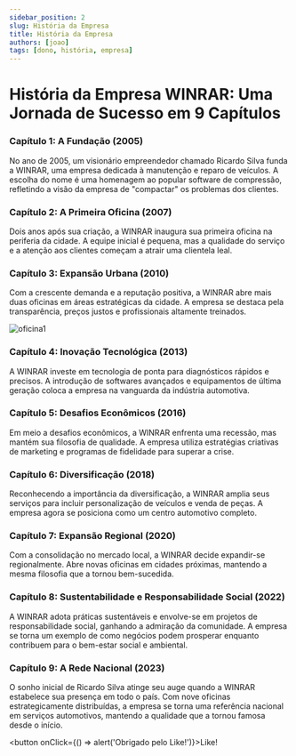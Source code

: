 ```yaml
---
sidebar_position: 2
slug: História da Empresa
title: História da Empresa
authors: [joao]
tags: [dono, história, empresa]
---
```


# História da Empresa WINRAR: Uma Jornada de Sucesso em 9 Capítulos

### Capítulo 1: A Fundação (2005)
No ano de 2005, um visionário empreendedor chamado Ricardo Silva funda a WINRAR, uma empresa dedicada à manutenção e reparo de veículos. A escolha do nome é uma homenagem ao popular software de compressão, refletindo a visão da empresa de "compactar" os problemas dos clientes.

### Capítulo 2: A Primeira Oficina (2007)
Dois anos após sua criação, a WINRAR inaugura sua primeira oficina na periferia da cidade. A equipe inicial é pequena, mas a qualidade do serviço e a atenção aos clientes começam a atrair uma clientela leal.

### Capítulo 3: Expansão Urbana (2010)
Com a crescente demanda e a reputação positiva, a WINRAR abre mais duas oficinas em áreas estratégicas da cidade. A empresa se destaca pela transparência, preços justos e profissionais altamente treinados.

![oficina1](https://cdn.discordapp.com/attachments/722820894342381688/1189696812064448522/local.png?ex=659f1a7f&is=658ca57f&hm=aca879787b88fe4b1559181f57d53ac67b1cac5c43cd553433e1c272f73454b5&)

### Capítulo 4: Inovação Tecnológica (2013)
A WINRAR investe em tecnologia de ponta para diagnósticos rápidos e precisos. A introdução de softwares avançados e equipamentos de última geração coloca a empresa na vanguarda da indústria automotiva.

### Capítulo 5: Desafios Econômicos (2016)
Em meio a desafios econômicos, a WINRAR enfrenta uma recessão, mas mantém sua filosofia de qualidade. A empresa utiliza estratégias criativas de marketing e programas de fidelidade para superar a crise.

### Capítulo 6: Diversificação (2018)
Reconhecendo a importância da diversificação, a WINRAR amplia seus serviços para incluir personalização de veículos e venda de peças. A empresa agora se posiciona como um centro automotivo completo.

### Capítulo 7: Expansão Regional (2020)
Com a consolidação no mercado local, a WINRAR decide expandir-se regionalmente. Abre novas oficinas em cidades próximas, mantendo a mesma filosofia que a tornou bem-sucedida.

### Capítulo 8: Sustentabilidade e Responsabilidade Social (2022)
A WINRAR adota práticas sustentáveis e envolve-se em projetos de responsabilidade social, ganhando a admiração da comunidade. A empresa se torna um exemplo de como negócios podem prosperar enquanto contribuem para o bem-estar social e ambiental.

### Capítulo 9: A Rede Nacional (2023)
O sonho inicial de Ricardo Silva atinge seu auge quando a WINRAR estabelece sua presença em todo o país. Com nove oficinas estrategicamente distribuídas, a empresa se torna uma referência nacional em serviços automotivos, mantendo a qualidade que a tornou famosa desde o início.



<button onClick={() => alert('Obrigado pelo Like!')}>Like!</button>